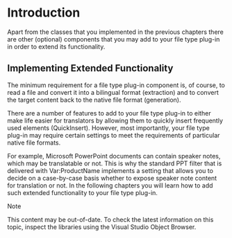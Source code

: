 Introduction
===

Apart from the classes that you implemented in the previous chapters there are other (optional) components that you may add to your file type plug-in in order to extend its functionality.

Implementing Extended Functionality
--

The minimum requirement for a file type plug-in component is, of course, to read a file and convert it into a bilingual format (extraction) and to convert the target content back to the native file format (generation).

There are a number of features to add to your file type plug-in to either make life easier for translators by allowing them to quickly insert frequently used elements (QuickInsert). However, most importantly, your file type plug-in may require certain settings to meet the requirements of particular native file formats.

For example, Microsoft PowerPoint documents can contain speaker notes, which may be translatable or not. This is why the standard PPT filter that is delivered with Var:ProductName implements a setting that allows you to decide on a case-by-case basis whether to expose speaker note content for translation or not. In the following chapters you will learn how to add such extended functionality to your file type plug-in.

>[!NOTE]
>
> This content may be out-of-date. To check the latest information on this topic, inspect the libraries using the Visual Studio Object Browser.
